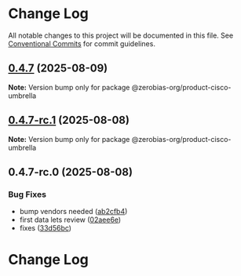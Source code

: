 # Change Log

All notable changes to this project will be documented in this file.
See [Conventional Commits](https://conventionalcommits.org) for commit guidelines.

## [0.4.7](https://github.com/zerobias-org/product/compare/@zerobias-org/product-cisco-umbrella@0.4.7-rc.1...@zerobias-org/product-cisco-umbrella@0.4.7) (2025-08-09)

**Note:** Version bump only for package @zerobias-org/product-cisco-umbrella





## [0.4.7-rc.1](https://github.com/zerobias-org/product/compare/@zerobias-org/product-cisco-umbrella@0.4.7-rc.0...@zerobias-org/product-cisco-umbrella@0.4.7-rc.1) (2025-08-08)

**Note:** Version bump only for package @zerobias-org/product-cisco-umbrella





## 0.4.7-rc.0 (2025-08-08)


### Bug Fixes

* bump vendors needed ([ab2cfb4](https://github.com/zerobias-org/product/commit/ab2cfb4a9cf2e3008e08b068f98011fec096c932))
* first data lets review ([02aee6e](https://github.com/zerobias-org/product/commit/02aee6e8c4f11675de7c63a00f4c8254a67a4dd7))
* fixes ([33d56bc](https://github.com/zerobias-org/product/commit/33d56bcaedf3fa5e3939a33c0fb57eda53539d05))





# Change Log
